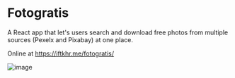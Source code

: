 # Fotogratis
A React app that let's users search and download free photos from multiple sources (Pexelx and Pixabay) at one place.

Online at https://iftkhr.me/fotogratis/

![image](https://user-images.githubusercontent.com/66004384/162202482-4a66b105-1d76-4667-a9f4-0d48bd2edd8f.png)
